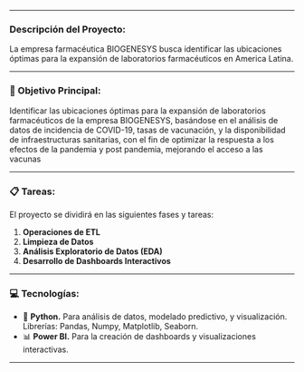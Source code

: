 

---

###  Descripción del Proyecto:

La empresa farmacéutica BIOGENESYS busca identificar las ubicaciones óptimas para la expansión de laboratorios farmacéuticos en America Latina.

---

### 	:dart: Objetivo Principal:

Identificar las ubicaciones óptimas para la expansión de laboratorios farmacéuticos de la empresa BIOGENESYS, basándose en el análisis de datos de incidencia de COVID-19, tasas de vacunación, y la disponibilidad de infraestructuras sanitarias, con el fin de optimizar la respuesta a los efectos de la pandemia y post pandemia, mejorando el acceso a las vacunas

---

### :clipboard: Tareas:

El proyecto se dividirá en las siguientes fases y tareas: 

1. **Operaciones de ETL**
2. **Limpieza de Datos**
3. **Análisis Exploratorio de Datos (EDA)**
4. **Desarrollo de Dashboards Interactivos**

---

### :computer: Tecnologías:

- 🐍 **Python.** Para análisis de datos, modelado predictivo, y visualización. Librerías: Pandas, Numpy, Matplotlib, Seaborn.
- 📊 **Power BI.** Para la creación de dashboards y visualizaciones interactivas.

---


